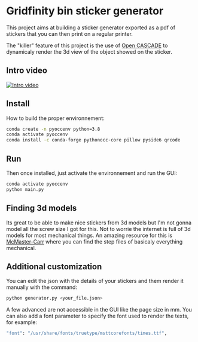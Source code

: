# Gridfinity bin sticker generator

This project aims at building a sticker generator exported as a pdf of stickers that you can then print on a regular printer.

The "killer" feature of this project is the use of [Open CASCADE](https://www.opencascade.com/) to dynamicaly render the 3d view of the object showed on the sticker.

## Intro video

[![Intro video](https://img.youtube.com/vi/FzSsLz4fwTY/0.jpg)](https://youtu.be/FzSsLz4fwTY)

## Install

How to build the proper environnement:

```bash
conda create -n pyoccenv python=3.8
conda activate pyoccenv
conda install -c conda-forge pythonocc-core pillow pyside6 qrcode
```

## Run

Then once installed, just activate the environnement and run the GUI:

```bash
conda activate pyoccenv
python main.py
```

## Finding 3d models

Its great to be able to make nice stickers from 3d models but I'm not gonna model all the screw size I got for this. Not to worrie the internet is full of 3d models for most mechanical things. An amazing resource for this is [McMaster-Carr](https://www.mcmaster.com/) where you can find the step files of basicaly everything mechanical.

## Additional customization

You can edit the json with the details of your stickers and them render it manually with the command:

```bash
python generator.py <your_file.json>
```

A few advanced are not accessible in the GUI like the page size in mm. You can also add a font parameter to specify the font used to render the texts, for example:

```bash
"font": "/usr/share/fonts/truetype/msttcorefonts/times.ttf",
```
